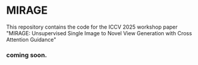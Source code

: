 # MIRAGE 
This repository contains the code for the ICCV 2025 workshop paper "MIRAGE: Unsupervised Single Image to Novel View Generation with Cross Attention Guidance"

### coming soon.
